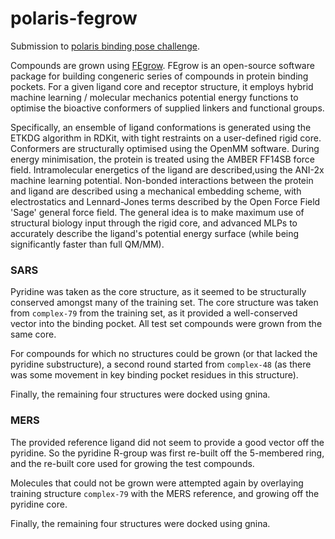 # polaris-fegrow

Submission to [polaris binding pose challenge](https://polarishub.io/competitions/asap-discovery/antiviral-ligand-poses-2025).

Compounds are grown using [FEgrow](https://github.com/cole-group/FEgrow). FEgrow is an open-source software package for building congeneric series of compounds in protein binding pockets. For a given ligand core and receptor structure, it employs hybrid machine learning / molecular mechanics potential energy functions to optimise the bioactive conformers of supplied linkers and functional groups.

Specifically, an ensemble of ligand conformations is generated using the ETKDG algorithm in RDKit, with tight restraints on a user-defined rigid core. Conformers are structurally optimised using the OpenMM software. During energy minimisation, the protein is treated using the AMBER FF14SB force field. Intramolecular energetics of the ligand are described,using the ANI-2x machine learning potential. Non-bonded interactions between the protein and ligand are described using a mechanical embedding scheme, with electrostatics and Lennard-Jones terms described by the Open Force Field 'Sage' general force field. The general idea is to make maximum use of structural biology input through the rigid core, and advanced MLPs to accurately describe the ligand's potential energy surface (while being significantly faster than full QM/MM).

### SARS

Pyridine was taken as the core structure, as it seemed to be structurally conserved amongst many of the training set. The core structure was taken from `complex-79` from the training set, as it provided a well-conserved vector into the binding pocket. All test set compounds were grown from the same core.

For compounds for which no structures could be grown (or that lacked the pyridine substructure), a second round started from `complex-48` (as there was some movement in key binding pocket residues in this structure).

Finally, the remaining four structures were docked using gnina.

### MERS

The provided reference ligand did not seem to provide a good vector off the pyridine. So the pyridine R-group was first re-built off the 5-membered ring, and the re-built core used for growing the test compounds.

Molecules that could not be grown were attempted again by overlaying training structure `complex-79` with the MERS reference, and growing off the pyridine core.

Finally, the remaining four structures were docked using gnina.

